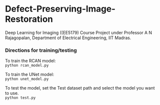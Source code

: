 # Defect-Preserving-Image-Restoration
Deep Learning for Imaging ((EE5179) Course Project under Professor A N Rajagopalan, Department of Electrical Engineering, IIT Madras.      


### Directions for training/testing  
To train the RCAN model:  
`python rcan_model.py`    

To train the UNet model:  
`python unet_model.py`  

To test the model, set the Test dataset path and select the model you want to use.  
`python test.py`
